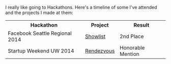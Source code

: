 I really like going to Hackathons. Here's a timeline of some I've attended and the projects I made at them:

<table>
<tr>
  <th>Hackathon</th>
  <th>Project</th> 
  <th>Result</th>
</tr>
<tr>
  <td>Facebook Seattle Regional 2014</td>
  <td><a href="https://github.com/csu/FBHack2014">Showlist</a></td>
  <td>2nd Place</td>
</tr>
<tr>
  <td>Startup Weekend UW 2014</td>
  <td><a href="http://getrendezvous.co">Rendezvous</a></td>
  <td>Honorable Mention</td>
</tr>
</table>